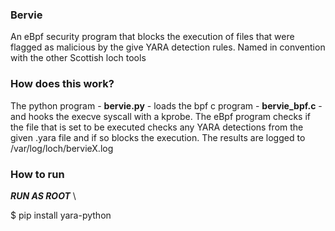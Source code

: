 ### Bervie
An eBpf security program that blocks the execution of files that were flagged as malicious by the give YARA detection rules. Named in convention with the other Scottish loch tools 

### How does this work?
The python program - **bervie.py** - loads the bpf c program - **bervie_bpf.c** - and hooks the execve syscall with a kprobe.
The eBpf program checks if the file that is set to be executed checks any YARA detections from the given .yara file and if so blocks the execution.
The results are logged to /var/log/loch/bervieX.log

### How to run
***RUN AS ROOT*** \

$ pip install yara-python